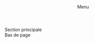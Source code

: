 <!DOCTYPE html>
<html>
   <head>
        <meta charset="utf-8" />
        <meta name="viewport" content="width=device-width" />
         <title>Aoi Senritsu Stories</title>
  </head>
  <body>
        <header>Menu</header>
        <main>Section principale</main>
        <footer>Bas de page</footer>
  </body>
</html>
